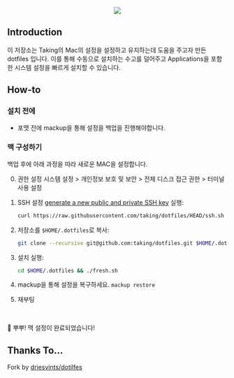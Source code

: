 <p align="center"><img src="art/banner-2x.png"></p>

## Introduction

이 저장소는 Taking의 Mac의 설정을 설정하고 유지하는데 도움을 주고자 만든 dotfiles 입니다. 이를 통해 수동으로 설치하는 수고를 덜어주고 Applications을 포함한 시스템 설정을 빠르게 설치할 수 있습니다.

## How-to

### 설치 전에

- 포맷 전에 mackup을 통해 설정을 백업을 진행해야합니다.

### 맥 구성하기

백업 후에 아래 과정을 따라 새로운 MAC을 설정합니다.

0. 권한 설정
    시스템 설정 > 개인정보 보호 및 보안 > 전체 디스크 접근 권한 > 터미널 사용 설정

1. SSH 설정
    [generate a new public and private SSH key](https://docs.github.com/en/github/authenticating-to-github/generating-a-new-ssh-key-and-adding-it-to-the-ssh-agent) 실행:

    ```zsh
    curl https://raw.githubusercontent.com/taking/dotfiles/HEAD/ssh.sh | sh -s "taking@duck.com"
    ```

2. 저장소를 `$HOME/.dotfiles`로 복사:

    ```zsh
    git clone --recursive git@github.com:taking/dotfiles.git $HOME/.dotfiles
    ```

3. 설치 실행:

    ```zsh
    cd $HOME/.dotfiles && ./fresh.sh
    ```
5. mackup을 통해 설정을 복구하세요. `mackup restore`
7. 재부팅

<br />

🎉 뿌뿌! 맥 설정이 완료되었습니다!

## Thanks To...
Fork by [driesvints/dotilfes](https://github.com/driesvints/dotfiles)
